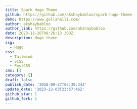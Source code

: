 ```yaml
---
title: Spark Hugo Theme
github: https://github.com/akshaybabloo/spark-hugo-theme
demo: https://www.gollahalli.com/
author: akshaybabloo
author_link: https://github.com/akshaybabloo
date: 2023-11-26T08:26:13.303Z
description: Hugo theme
ssg:
  - Hugo
css:
  - Tailwind
  - SCSS
  - PostCSS
cms: []
category: []
draft: false
publish_date: '2018-09-27T03:39:34Z'
update_date: '2023-12-03T23:57:46Z'
github_star: 1
github_fork: 1
---
```


